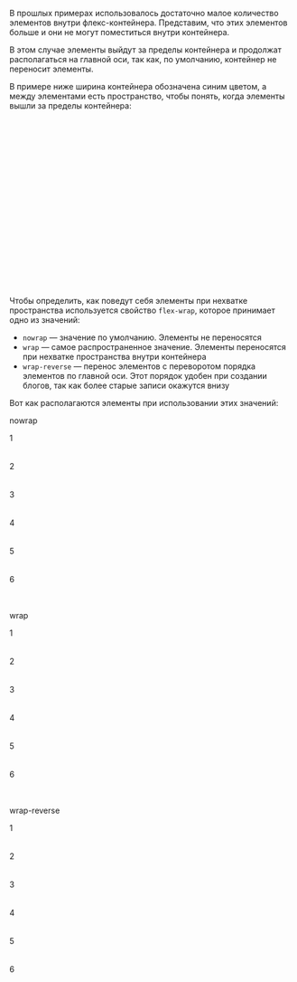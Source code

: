 В прошлых примерах использовалось достаточно малое количество элементов внутри флекс-контейнера. Представим, что этих элементов больше и они не могут поместиться внутри контейнера.

В этом случае элементы выйдут за пределы контейнера и продолжат располагаться на главной оси, так как, по умолчанию, контейнер не переносит элементы.

В примере ниже ширина контейнера обозначена синим цветом, а между элементами есть пространство, чтобы понять, когда элементы вышли за пределы контейнера:

<div class="hexlet-basics-example my-3">
  <div class="d-flex bg-primary gap-2 w-50">
    <div class="bg-info flex-shrink-0" style="width: 50px; height: 50px;"></div>
    <div class="bg-info flex-shrink-0" style="width: 50px; height: 50px;"></div>
    <div class="bg-info flex-shrink-0" style="width: 50px; height: 50px;"></div>
    <div class="bg-info flex-shrink-0" style="width: 50px; height: 50px;"></div>
    <div class="bg-info flex-shrink-0" style="width: 50px; height: 50px;"></div>
    <div class="bg-info flex-shrink-0" style="width: 50px; height: 50px;"></div>
  </div>
</div>

Чтобы определить, как поведут себя элементы при нехватке пространства используется свойство `flex-wrap`, которое принимает одно из значений:

* `nowrap` — значение по умолчанию. Элементы не переносятся
* `wrap` — самое распространенное значение. Элементы переносятся при нехватке пространства внутри контейнера
* `wrap-reverse` — перенос элементов с переворотом порядка элементов по главной оси. Этот порядок удобен при создании блогов, так как более старые записи окажутся внизу

Вот как располагаются элементы при использовании этих значений:

<div class="hexlet-basics-example my-3">
  <p class="h3">nowrap</p>
  <div class="d-flex bg-primary gap-2 w-50 mb-3">
    <div class="bg-info flex-shrink-0" style="width: 50px; height: 50px;">1</div>
    <div class="bg-info flex-shrink-0" style="width: 50px; height: 50px;">2</div>
    <div class="bg-info flex-shrink-0" style="width: 50px; height: 50px;">3</div>
    <div class="bg-info flex-shrink-0" style="width: 50px; height: 50px;">4</div>
    <div class="bg-info flex-shrink-0" style="width: 50px; height: 50px;">5</div>
    <div class="bg-info flex-shrink-0" style="width: 50px; height: 50px;">6</div>
  </div>

  <p class="h3">wrap</p>
  <div class="d-flex flex-wrap bg-primary gap-2 w-50 mb-3">
    <div class="bg-info flex-shrink-0" style="width: 50px; height: 50px;">1</div>
    <div class="bg-info flex-shrink-0" style="width: 50px; height: 50px;">2</div>
    <div class="bg-info flex-shrink-0" style="width: 50px; height: 50px;">3</div>
    <div class="bg-info flex-shrink-0" style="width: 50px; height: 50px;">4</div>
    <div class="bg-info flex-shrink-0" style="width: 50px; height: 50px;">5</div>
    <div class="bg-info flex-shrink-0" style="width: 50px; height: 50px;">6</div>
  </div>

  <p class="h3">wrap-reverse</p>
  <div class="d-flex flex-wrap-reverse bg-primary gap-2 w-50 mb-3">
    <div class="bg-info flex-shrink-0" style="width: 50px; height: 50px;">1</div>
    <div class="bg-info flex-shrink-0" style="width: 50px; height: 50px;">2</div>
    <div class="bg-info flex-shrink-0" style="width: 50px; height: 50px;">3</div>
    <div class="bg-info flex-shrink-0" style="width: 50px; height: 50px;">4</div>
    <div class="bg-info flex-shrink-0" style="width: 50px; height: 50px;">5</div>
    <div class="bg-info flex-shrink-0" style="width: 50px; height: 50px;">6</div>
  </div>
</div>
